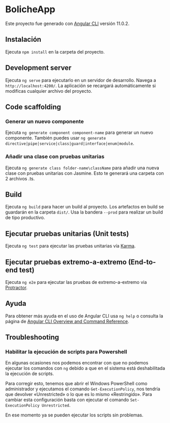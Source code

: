 # BolicheApp

Este proyecto fue generado con [Angular CLI](https://github.com/angular/angular-cli) versión 11.0.2.

## Instalación

Ejecuta `npm install` en la carpeta del proyecto.

## Development server

Ejecuta `ng serve` para ejecutarlo en un servidor de desarrollo. Navega a `http://localhost:4200/`. La aplicación se recargará automáticamente si modificas cualquier archivo del proyecto. 

## Code scaffolding

### Generar un nuevo componente

Ejecuta `ng generate component component-name` para generar un nuevo componente. También puedes usar `ng generate directive|pipe|service|class|guard|interface|enum|module`.

### Añadir una clase con pruebas unitarias

Ejecuta `ng generate class folder-name\className` para añadir una nueva clase con pruebas unitarias con Jasmine. Esto te generará una carpeta con 2 archivos .ts.

## Build

Ejecuta `ng build` para hacer un build al proyecto. Los artefactos en build se guardarán en la carpeta `dist/`. Usa la bandera `--prod` para realizar un build de tipo productivo.

## Ejecutar pruebas unitarias (Unit tests)

Ejecuta `ng test` para ejecutar las pruebas unitarias vía [Karma](https://karma-runner.github.io).

## Ejecutar pruebas extremo-a-extremo (End-to-end test)

Ejecuta `ng e2e` para ejecutar las pruebas de extremo-a-extremo via [Protractor](http://www.protractortest.org/).

## Ayuda

Para obtener más ayuda en el uso de Angular CLI usa `ng help` o consulta la página de [Angular CLI Overview and Command Reference](https://angular.io/cli).

## Troubleshooting

### Habilitar la ejecución de scripts para Powershell
En algunas ocasiones nos podemos encontrar con que no podemos ejecutar los comandos con `ng` debido a que en el sistema está deshabilitada la ejecución de scripts. 

Para corregir esto, tenemos que abrir el Windows PowerShell como administrador y ejecutamos el comando `Get-ExecutionPolicy`, nos tendría que devolver «Unrestricted» o lo que es lo mismo «Restringido». Para cambiar esta configuración basta con ejecutar el comando `Set-ExecutionPolicy Unrestricted`.

En ese momento ya se pueden ejecutar los scripts sin problemas.
